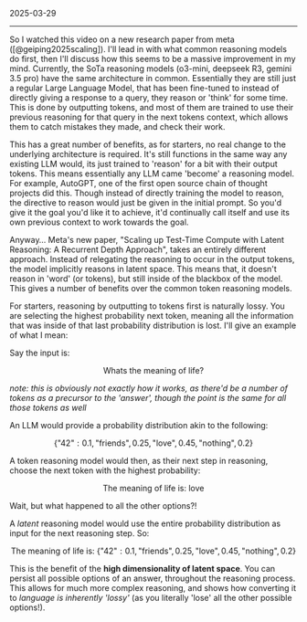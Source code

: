 2025-03-29

***

So I watched this video on a new research paper from meta ([@geiping2025scaling]). I'll lead in with what common reasoning models do first, then I'll discuss how this seems to be a massive improvement in my mind. Currently, the SoTa reasoning models (o3-mini, deepseek R3, gemini 3.5 pro) have the same architecture in common. Essentially they are still just a regular Large Language Model, that has been fine-tuned to instead of directly giving a response to a query, they reason or 'think' for some time. This is done by outputting tokens, and most of them are trained to use their previous reasoning for that query in the next tokens context, which allows them to catch mistakes they made, and check their work. 

This has a great number of benefits, as for starters, no real change to the underlying architecture is required. It's still functions in the same way any existing LLM would, its just trained to 'reason' for a bit with their output tokens. This means essentially any LLM came 'become' a reasoning model. For example, AutoGPT, one of the first open source chain of thought projects did this. Though instead of directly training the model to reason, the directive to reason would just be given in the initial prompt. So you'd give it the goal you'd like it to achieve, it'd continually call itself and use its own previous context to work towards the goal. 

Anyway… Meta's new paper, "Scaling up Test-Time Compute with Latent Reasoning:
A Recurrent Depth Approach", takes an entirely different approach. Instead of relegating the reasoning to occur in the output tokens, the model implicitly reasons in latent space. This means that, it doesn't reason in 'word' (or tokens), but still inside of the blackbox of the model. This gives a number of benefits over the common token reasoning  models. 

For starters, reasoning by outputting to tokens first is naturally lossy. You are selecting the highest probability next token, meaning all the information that was inside of that last probability distribution is lost. I'll give an example of what I mean:

Say the input is:

$$\text{Whats the meaning of life?}$$

*note: this is obviously not exactly how it works, as there'd be a number of tokens as a precursor to the 'answer', though the point is the same for all those tokens as well*

An LLM would provide a probability distribution akin to the following:

$$\{\text{"42"}:0.1,\text{"friends"},0.25,\text{"love"},0.45,\text{"nothing"},0.2\}$$

A token reasoning model would then, as their next step in reasoning, choose the next token with the highest probability:


$$\text{The meaning of life is: love}$$

Wait, but what happened to all the other options?!

A *latent* reasoning model would use the entire probability distribution as input for the next reasoning step. So:


$$\text{The meaning of life is:} \ \{\text{"42"}:0.1,\text{"friends"},0.25,\text{"love"},0.45,\text{"nothing"},0.2\}$$


This is the benefit of the **high dimensionality of latent space**. You can persist all possible options of an answer, throughout the reasoning process. This allows for much more complex reasoning, and shows how converting it to *language is inherently 'lossy'* (as you literally 'lose' all the other possible options!).